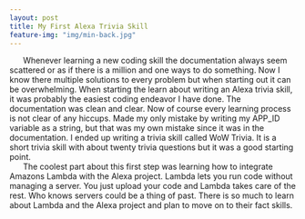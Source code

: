 ```yaml
---
layout: post
title: My First Alexa Trivia Skill
feature-img: "img/min-back.jpg"
---
```


&nbsp;&nbsp;&nbsp;&nbsp;&nbsp;&nbsp;Whenever learning a new coding skill the documentation always seem scattered or as if there is a million and one ways to do something. Now I know there multiple solutions to every problem but when starting out it can be overwhelming. When starting the learn about writing an Alexa trivia skill, it was probably the easiest coding endeavor I have done. The documentation was clean and clear.  Now of course every learning process is not clear of any hiccups. Made my only mistake by writing my APP_ID variable as a string, but that was my own mistake since it was in the documentation.  I ended up writing a trivia skill called WoW Trivia. It is a short trivia skill with about twenty trivia questions but it was a good starting point.  
&nbsp;&nbsp;&nbsp;&nbsp;&nbsp;&nbsp;The coolest part about this first step was learning how to integrate Amazons Lambda with the Alexa project. Lambda lets you run code without managing a server. You just upload your code and Lambda takes care of the rest. Who knows servers could be a thing of past. There is so much to learn about Lambda and the Alexa project and plan to move on to their fact skills.